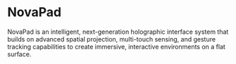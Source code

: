 # NovaPad
NovaPad is an intelligent, next-generation holographic interface system that builds on advanced spatial projection, multi-touch sensing, and gesture tracking capabilities to create immersive, interactive environments on a flat surface. 

